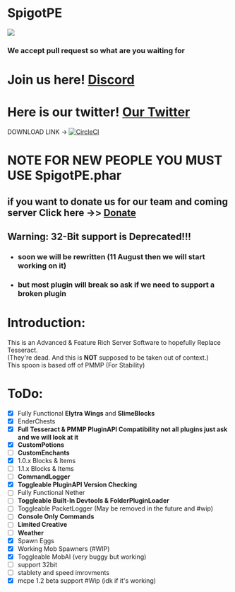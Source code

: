 # SpigotPE
<img src="https://github.com/caspervanneck/spigotpe/blob/master/spigotpe.png">

### We accept pull request so what are you waiting for

# Join us here! [Discord](https://discord.gg/PwVGfng)

# Here is our twitter! [Our Twitter](https://mobile.twitter.com/TeamSpigotpe)
DOWNLOAD LINK -> [![CircleCI](https://circleci.com/gh/SpigotPE-Team/SpigotPE.svg?style=svg)](https://circleci.com/gh/SpigotPE-Team/SpigotPE)
# NOTE FOR NEW PEOPLE YOU MUST USE SpigotPE.phar

## if you want to donate us for our team and coming server Click here ->> [Donate]( https://www.patreon.com/bePatron?c=1072120&rid=1895525)
## Warning: 32-Bit support is Deprecated!!!

- ### soon we will be rewritten (11 August then we will start working on it)
- ### but most plugin will break so ask if we need to support a broken plugin

# Introduction:
This is an Advanced & Feature Rich Server Software to hopefully Replace Tesseract.  
(They're dead. And this is **NOT** supposed to be taken out of context.)  
This spoon is based off of PMMP (For Stability)  

# ToDo:
- [X] Fully Functional **Elytra Wings** and **SlimeBlocks**
- [X] EnderChests
- [X] **Full Tesseract & PMMP PluginAPI Compatibility not all plugins just ask and we will look at it**
- [X] **CustomPotions**
- [ ] **CustomEnchants**
- [x] 1.0.x Blocks & Items
- [ ] 1.1.x Blocks & Items
- [ ] **CommandLogger**
- [x] **Toggleable PluginAPI Version Checking**
- [ ] Fully Functional Nether
- [ ] **Toggleable Built-In Devtools & FolderPluginLoader**
- [ ] Toggleable PacketLogger (May be removed in the future and #wip)
- [ ] **Console Only Commands**
- [ ] **Limited Creative**
- [ ] **Weather**  
- [X] Spawn Eggs
- [X] Working Mob Spawners (#WIP)
- [X] Toggleable MobAI (very buggy but working)
- [ ] support 32bit
- [ ] stablety and speed imrovments
- [X] mcpe 1.2 beta support #Wip (idk if it's working)
